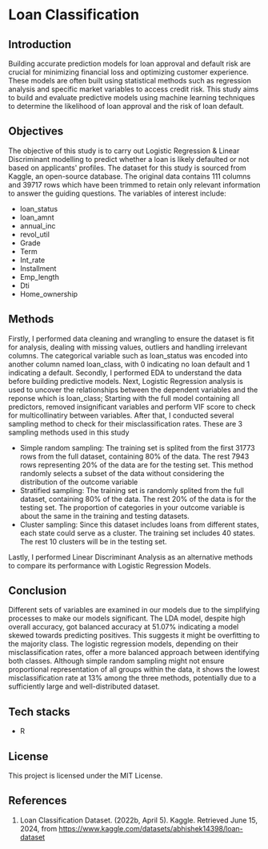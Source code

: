 # Loan Classification 

## Introduction

Building accurate prediction models for loan approval and default risk are crucial for minimizing financial loss and optimizing customer experience.  These models are often built using statistical methods such as regression analysis and specific market variables to access credit risk. This study aims to build and evaluate predictive models using machine learning techniques to determine the likelihood of loan approval and the risk of loan default. 

## Objectives

The objective of this study is to carry out Logistic Regression & Linear Discriminant modelling to predict whether a loan is likely defaulted or not based on applicants' profiles. The dataset for this study is sourced from Kaggle, an open-source database. The original data contains 111 columns and 39717 rows which have been trimmed to retain only relevant information to answer the guiding questions. The variables of interest include:
* loan_status
* loan_amnt
* annual_inc
* revol_util
* Grade
* Term
* Int_rate
* Installment
* Emp_length
* Dti
* Home_ownership

## Methods

Firstly, I performed data cleaning and wrangling to ensure the dataset is fit for analysis, dealing with missing values, outliers and handling irrelevant columns. The categorical variable such as loan_status was encoded into another column named loan_class, with 0 indicating no loan default and 1 indicating a default. 
Secondly, I performed EDA to understand the data before building predictive models. 
Next, Logistic Regression analysis is used to uncover the relationships between the dependent variables and the reponse which is loan_class; Starting with the full model containing all predictors, removed insignificant variables and perform VIF score to check for multicollinatiry between variables.
After that, I conducted several sampling method to check for their misclassification rates. These are 3 sampling methods used in this study 
* Simple random sampling: The training set is splited from the first 31773 rows from the full dataset, containing 80% of the data. The rest 7943 rows representing 20% of the data are for the testing set. This method randomly selects a subset of the data without considering the distribution of the outcome variable
* Stratified sampling: The training set is randomly splited from the full dataset, containing 80% of the data. The rest 20% of the data is for the testing set. The proportion of categories in your outcome variable is about the same in the training and testing datasets.
* Cluster sampling: Since this dataset includes loans from different states, each state could serve as a cluster. The training set includes 40 states. The rest 10 clusters will be in the testing set.

Lastly, I performed Linear Discriminant Analysis as an alternative methods to compare its performance with Logistic Regression Models.


## Conclusion

Different sets of variables are examined in our models due to the simplifying processes to make our models significant. The LDA model, despite high overall accuracy, got balanced accuracy at 51.07% indicating a model skewed towards predicting positives. This suggests it might be overfitting to the majority class. The logistic regression models, depending on their misclassification rates, offer a more balanced approach between identifying both classes. Although simple random sampling might not ensure proportional representation of all groups within the data, it shows the lowest misclassification rate at 13% among the three methods, potentially due to a sufficiently large and well-distributed dataset.

## Tech stacks
* R


## License

This project is licensed under the MIT License.

## References
1. Loan Classification Dataset. (2022b, April 5). Kaggle. Retrieved June 15, 2024, from https://www.kaggle.com/datasets/abhishek14398/loan-dataset